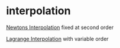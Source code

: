 # interpolation

[Newtons Interpolation](https://github.com/americanboy142/newton-interpolation/blob/4db5dbd76d8782d6a6a50972f8db2fc68c539827/newton%20interpolation/newton_interpolation.py) fixed  at second order

[Lagrange Interpolation](https://github.com/americanboy142/newton-interpolation/blob/3adc628d1709bfc54ec5fbf2f298a9bb81040109/newton%20interpolation/lagrange_int.py) with variable order
